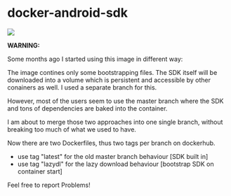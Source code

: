 # docker-android-sdk
[![](https://images.microbadger.com/badges/image/runmymind/docker-android-sdk.svg)](https://microbadger.com/images/runmymind/docker-android-sdk "Get your own image badge on microbadger.com")


**WARNING:**

Some months ago I started using this image in different way:

The image contines only some bootstrapping files. The SDK itself will be downloaded into
a volume which is persistent and accessible by other conainers as well. I used a separate branch for this.

However, most of the users seem to use the master branch where the SDK and tons of dependencies are baked into the container.

I am about to merge those two approaches into one single branch, without breaking too much of what we used to have.


Now there are two Dockerfiles, thus two tags per branch on dockerhub.

- use tag "latest" for the old master branch behaviour [SDK built in]
- use tag "lazydl" for the lazy download behaviour [bootstrap SDK on container start]


Feel free to report Problems!
